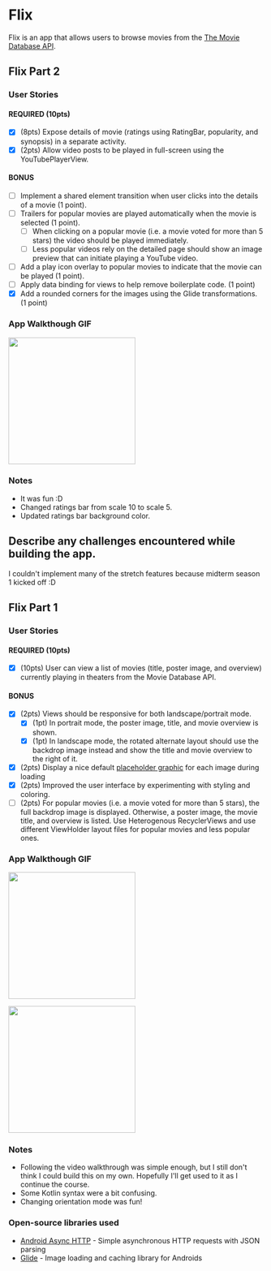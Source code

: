 # Flix
Flix is an app that allows users to browse movies from the [The Movie Database API](http://docs.themoviedb.apiary.io/#).

## Flix Part 2

### User Stories

#### REQUIRED (10pts)

- [x] (8pts) Expose details of movie (ratings using RatingBar, popularity, and synopsis) in a separate activity.
- [x] (2pts) Allow video posts to be played in full-screen using the YouTubePlayerView.

#### BONUS

- [ ] Implement a shared element transition when user clicks into the details of a movie (1 point).
- [ ] Trailers for popular movies are played automatically when the movie is selected (1 point).
  - [ ] When clicking on a popular movie (i.e. a movie voted for more than 5 stars) the video should be played immediately.
  - [ ] Less popular videos rely on the detailed page should show an image preview that can initiate playing a YouTube video.
- [ ] Add a play icon overlay to popular movies to indicate that the movie can be played (1 point).
- [ ] Apply data binding for views to help remove boilerplate code. (1 point)
- [x] Add a rounded corners for the images using the Glide transformations. (1 point)

### App Walkthough GIF
<img src="https://github.com/yunijeong5/Flix/blob/master/flix_2_vertical.gif" width=250><br>

### Notes
- It was fun :D
- Changed ratings bar from scale 10 to scale 5.
- Updated ratings bar background color.

Describe any challenges encountered while building the app.
---
I couldn't implement many of the stretch features because midterm season 1 kicked off :D 

## Flix Part 1

### User Stories

#### REQUIRED (10pts)
- [x] (10pts) User can view a list of movies (title, poster image, and overview) currently playing in theaters from the Movie Database API.

#### BONUS
- [x] (2pts) Views should be responsive for both landscape/portrait mode.
    - [x] (1pt) In portrait mode, the poster image, title, and movie overview is shown.
    - [x] (1pt) In landscape mode, the rotated alternate layout should use the backdrop image instead and show the title and movie overview to the right of it.

- [x] (2pts) Display a nice default [placeholder graphic](https://guides.codepath.org/android/Displaying-Images-with-the-Glide-Library#advanced-usage) for each image during loading
- [x] (2pts) Improved the user interface by experimenting with styling and coloring.
- [ ] (2pts) For popular movies (i.e. a movie voted for more than 5 stars), the full backdrop image is displayed. Otherwise, a poster image, the movie title, and overview is listed. Use Heterogenous RecyclerViews and use different ViewHolder layout files for popular movies and less popular ones.

### App Walkthough GIF

[comment]: <> (<img src="https://i.imgur.com/j89ZteX.gif" width=250><br>)
<img src="https://github.com/yunijeong5/Flix/blob/master/filx_vertical.gif" width=250><br>

<img src="https://github.com/yunijeong5/Flix/blob/master/flix_horizontal.gif" width=250><br>

### Notes
- Following the video walkthrough was simple enough, but I still don't think I could build this on my own. Hopefully I'll get used to it as I continue the course.
- Some Kotlin syntax were a bit confusing.
- Changing orientation mode was fun!

### Open-source libraries used

- [Android Async HTTP](https://github.com/codepath/CPAsyncHttpClient) - Simple asynchronous HTTP requests with JSON parsing
- [Glide](https://github.com/bumptech/glide) - Image loading and caching library for Androids